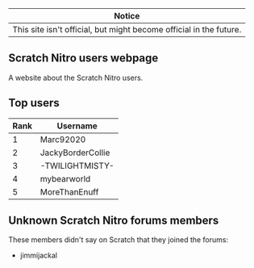 Notice                                                             |
------------------------------------------------------------------ |
This site isn't official, but might become official in the future. |

## Scratch Nitro users webpage
A website about the Scratch Nitro users.

## Top users
Rank | Username
---- | -----------------
1  | Marc92020
2  | JackyBorderCollie
3  | -TWILIGHTMISTY-
4 | mybearworld
5 | MoreThanEnuff

## Unknown Scratch Nitro forums members
These members didn't say on Scratch that they joined the forums:
- jimmijackal

